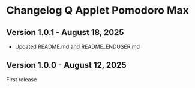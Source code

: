 # Changelog Q Applet Pomodoro Max

## Version 1.0.1 - August 18, 2025
- Updated README.md and README_ENDUSER.md

## Version 1.0.0 - August 12, 2025

First release
